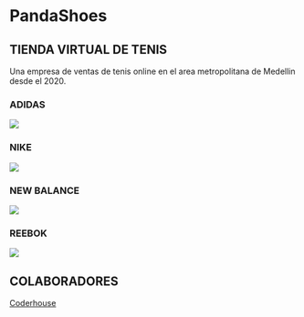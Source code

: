 # PandaShoes
## TIENDA VIRTUAL DE TENIS
Una empresa de ventas de tenis online en el area metropolitana de Medellin desde el 2020.



### ADIDAS
![](https://brand.assets.adidas.com/image/upload/f_auto,q_auto,fl_lossy/esCO/Images/originals-ss22-adidasxparley_transparency-global-parleyhub-mh-split-media-item-d_tcm195-863011.jpg)

### NIKE
![](https://i.pinimg.com/564x/37/a4/7b/37a47b13ce0135b73cf4689aab4d198f.jpg)

### NEW BALANCE
![](https://www.backseries.com/wp-content/uploads/2022/05/New-balance-550-cc.jpg)

### REEBOK
![](https://64.media.tumblr.com/738ee2d2591e1da873e6c0504e0351ce/tumblr_omy6xtszyT1t3f9ypo1_1280.jpg)

## COLABORADORES

[Coderhouse ](https://www.coderhouse.com.co/?utm_term=coderhouse&utm_campaign=0&utm_source=google_search_brand&utm_medium=cpc&gclid=CjwKCAiA5sieBhBnEiwAR9oh2k7c8qSti1KTP1R0SXB1f_IhexEii7v8DqgdDm1JgzExh4675jzxcBoCaowQAvD_BwE "Coderhouse ")